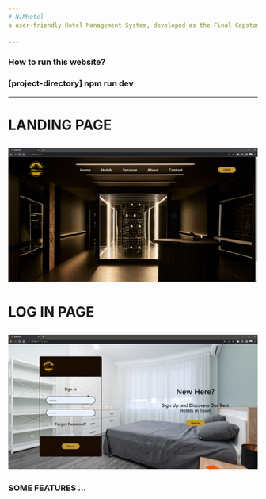 ```yaml
---
# NiNHotel
a user-friendly Hotel Management System, developed as the Final Capstone Project in the CSci 153 Web Systems and Technologies course. It is a pure Front-End application, skillfully crafted using a combination of HTML, Tailwind CSS, and a robust VueJS framework to provide a seamless experience for both hotel administrators and guests.

---
```

### How to run this website?
### [project-directory] npm run dev

---
# LANDING PAGE
![image_one](https://github.com/Nin-Onin/NiNHotel/blob/main/Screenshots/landingpage.png)
---
# LOG IN PAGE
![image_one](https://github.com/Nin-Onin/NiNHotel/blob/main/Screenshots/login.png)
---
### SOME FEATURES ...
